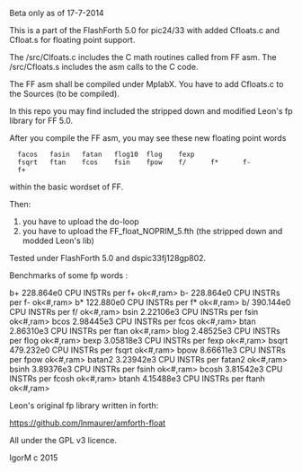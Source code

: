 Beta only as of 17-7-2014

This is a part of the FlashForth 5.0 for pic24/33 with added Cfloats.c and Cfloat.s 
for floating point support.

The /src/Clfoats.c includes the C math routines called from FF asm.
The /src/Cfloats.s includes the asm calls to the C code.

The FF asm shall be compiled under MplabX. You have to add Cfloats.c to the Sources (to be compiled).

In this repo you may find included the stripped down and modified Leon's fp library for FF 5.0.

After you compile the FF asm, you may see these new floating point words 

      facos   fasin   fatan   flog10  flog    fexp
      fsqrt   ftan    fcos    fsin    fpow    f/      f*      f-
      f+

within the basic wordset of FF.

Then:
1. you have to upload the do-loop
2. you have to upload the FF_float_NOPRIM_5.fth	(the stripped down and modded Leon's lib)  

Tested under FlashForth 5.0 and dspic33fj128gp802. 

Benchmarks of some fp words :


b+ 228.864e0 CPU INSTRs per f+ ok<#,ram>
b- 228.864e0 CPU INSTRs per f- ok<#,ram>
b* 122.880e0 CPU INSTRs per f* ok<#,ram>
b/ 390.144e0 CPU INSTRs per f/ ok<#,ram>
bsin 2.22106e3 CPU INSTRs per fsin ok<#,ram>
bcos 2.98445e3 CPU INSTRs per fcos ok<#,ram>
btan 2.86310e3 CPU INSTRs per ftan ok<#,ram>
blog 2.48525e3 CPU INSTRs per flog ok<#,ram>
bexp 3.05818e3 CPU INSTRs per fexp ok<#,ram>
bsqrt 479.232e0 CPU INSTRs per fsqrt ok<#,ram>
bpow 8.66611e3 CPU INSTRs per fpow ok<#,ram>
batan2 3.23942e3 CPU INSTRs per fatan2 ok<#,ram>
bsinh 3.89376e3 CPU INSTRs per fsinh ok<#,ram>
bcosh 3.81542e3 CPU INSTRs per fcosh ok<#,ram>
btanh 4.15488e3 CPU INSTRs per ftanh ok<#,ram>  


Leon's original fp library written in forth:


https://github.com/lnmaurer/amforth-float


All under the GPL v3 licence.

IgorM c 2015

